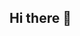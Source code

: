 ## Hi there 👋

<!--
**southamericamemes181/southamericamemes181** is a ✨ _special_ ✨ repository because its `README.md` (this file) appears on your GitHub profile.

Here are some ideas to get you started:

🔭 I’m currently working on Sprunkiwars and Incredi-Box April Fools 2026
🌱 I’m currently learning about community scratch guidelines
👯 I’m looking to collaborate on Rem's Modding Build
🤔 I’m looking for help with Cocrea and Adacraft
💬 Ask me about Computer Virus
📫 How to reach me: stay on my house
😄 Pronouns: he/him
⚡ Fun fact: I get unblocked from Scratch 10/05/2025 at 12:16
-->
